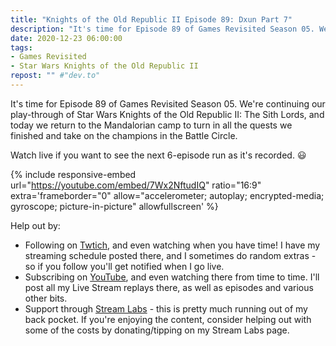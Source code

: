 ```yaml
---
title: "Knights of the Old Republic II Episode 89: Dxun Part 7"
description: "It's time for Episode 89 of Games Revisited Season 05. We're continuing our play-through of Star Wars Knights of the Old Republic II: The Sith Lords, and today we return to the Mandalorian camp to turn in all the quests we finished and take on the champions in the Battle Circle."
date: 2020-12-23 06:00:00
tags:
- Games Revisited
- Star Wars Knights of the Old Republic II
repost: "" #"dev.to"
---
```


It's time for Episode 89 of Games Revisited Season 05. We're continuing our play-through of Star Wars Knights of the Old Republic II: The Sith Lords, and today we return to the Mandalorian camp to turn in all the quests we finished and take on the champions in the Battle Circle.

Watch live if you want to see the next 6-episode run as it's recorded. :smiley:
<!--more-->

{% include responsive-embed url="https://youtube.com/embed/7Wx2NftudIQ" ratio="16:9" extra='frameborder="0" allow="accelerometer; autoplay; encrypted-media; gyroscope; picture-in-picture" allowfullscreen' %}

Help out by:
 * Following on [Twtich](https://twitch.tv/AnonJr_Live), and even watching when you have time! I have my streaming schedule posted there, and I sometimes do random extras - so if you follow you'll get notified when I go live.
 * Subscribing on [YouTube](http://www.youtube.com/channel/UCXafqhKHbkSUIrq0LAuu0tw), and even watching there from time to time. I'll post all my Live Stream replays there, as well as episodes and various other bits.
 * Support through [Stream Labs](https://streamlabs.com/anonjr_live) - this is pretty much running out of my back pocket. If you're enjoying the content, consider helping out with some of the costs by donating/tipping on my Stream Labs page.